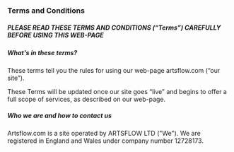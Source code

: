 ### Terms and Conditions 

##### PLEASE READ THESE TERMS AND CONDITIONS (“Terms”) CAREFULLY BEFORE USING THIS WEB-PAGE 

##### What's in these terms?

These terms tell you the rules for using our web-page artsflow.com (“our site”).  
 
These Terms will be updated once our site goes “live” and begins to offer a full scope of services, as described on our web-page.  

##### Who we are and how to contact us

Artsflow.com is a site operated by ARTSFLOW LTD ("We"). We are registered in England and Wales under company number 12728173.
